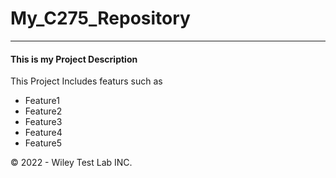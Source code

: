 # My_C275_Repository
<hr/>

#### This is my Project Description

This Project Includes featurs such as 

  - Feature1
  - Feature2
  - Feature3
  - Feature4
  - Feature5
  
  
&copy; 2022 - Wiley Test Lab INC.



